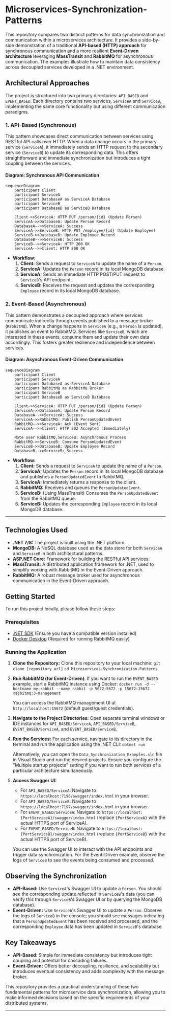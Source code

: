 # Microservices-Synchronization-Patterns

This repository compares two distinct patterns for data synchronization and communication within a microservices architecture. It provides a side-by-side demonstration of a traditional **API-based (HTTP) approach** for synchronous communication and a more resilient **Event-Driven architecture** leveraging **MassTransit** and **RabbitMQ** for asynchronous communication. The examples illustrate how to maintain data consistency across decoupled services developed in a .NET environment.

## Architectural Approaches

The project is structured into two primary directories: `API_BASED` and `EVENT_BASED`. Each directory contains two services, `ServiceA` and `ServiceB`, implementing the same core functionality but using different communication paradigms.

### 1\. API-Based (Synchronous)

This pattern showcases direct communication between services using RESTful API calls over HTTP. When a data change occurs in the primary service (`ServiceA`), it immediately sends an HTTP request to the secondary service (`ServiceB`) to update its corresponding data. This offers straightforward and immediate synchronization but introduces a tight coupling between the services.

#### Diagram: Synchronous API Communication

```mermaid
sequenceDiagram
    participant Client
    participant ServiceA
    participant DatabaseA as ServiceA Database
    participant ServiceB
    participant DatabaseB as ServiceB Database

    Client->>ServiceA: HTTP PUT /person/{id} (Update Person)
    ServiceA->>DatabaseA: Update Person Record
    DatabaseA-->>ServiceA: Success
    ServiceA->>ServiceB: HTTP PUT /employee/{id} (Update Employee)
    ServiceB->>DatabaseB: Update Employee Record
    DatabaseB-->>ServiceB: Success
    ServiceB-->>ServiceA: HTTP 200 OK
    ServiceA-->>Client: HTTP 200 OK
```

  - **Workflow:**
    1.  **Client:** Sends a request to `ServiceA` to update the name of a `Person`.
    2.  **ServiceA:** Updates the `Person` record in its local MongoDB database.
    3.  **ServiceA:** Sends an immediate HTTP POST/PUT request to `ServiceB`'s API endpoint.
    4.  **ServiceB:** Receives the request and updates the corresponding `Employee` record in its local MongoDB database.

### 2\. Event-Based (Asynchronous)

This pattern demonstrates a decoupled approach where services communicate indirectly through events published to a message broker (`RabbitMQ`). When a change happens in `ServiceA` (e.g., a `Person` is updated), it publishes an event to RabbitMQ. Services like `ServiceB`, which are interested in these events, consume them and update their own data accordingly. This fosters greater resilience and independence between services.

#### Diagram: Asynchronous Event-Driven Communication

```mermaid
sequenceDiagram
    participant Client
    participant ServiceA
    participant DatabaseA as ServiceA Database
    participant RabbitMQ as RabbitMQ Broker
    participant ServiceB
    participant DatabaseB as ServiceB Database

    Client->>ServiceA: HTTP PUT /person/{id} (Update Person)
    ServiceA->>DatabaseA: Update Person Record
    DatabaseA-->>ServiceA: Success
    ServiceA->>RabbitMQ: Publish PersonUpdatedEvent
    RabbitMQ-->>ServiceA: Ack (Event Sent)
    ServiceA-->>Client: HTTP 202 Accepted (Immediately)

    Note over RabbitMQ,ServiceB: Asynchronous Process
    RabbitMQ->>ServiceB: Consume PersonUpdatedEvent
    ServiceB->>DatabaseB: Update Employee Record
    DatabaseB-->>ServiceB: Success
```

  - **Workflow:**
    1.  **Client:** Sends a request to `ServiceA` to update the name of a `Person`.
    2.  **ServiceA:** Updates the `Person` record in its local MongoDB database and publishes a `PersonUpdatedEvent` to RabbitMQ.
    3.  **ServiceA:** Immediately returns a response to the client.
    4.  **RabbitMQ:** Receives and queues the `PersonUpdatedEvent`.
    5.  **ServiceB:** (Using MassTransit) Consumes the `PersonUpdatedEvent` from the RabbitMQ queue.
    6.  **ServiceB:** Updates the corresponding `Employee` record in its local MongoDB database.

-----

## Technologies Used

  - **.NET 7/8:** The project is built using the .NET platform.
  - **MongoDB:** A NoSQL database used as the data store for both `ServiceA` and `ServiceB` in both architectural patterns.
  - **ASP.NET Core:** Framework for building the RESTful API services.
  - **MassTransit:** A distributed application framework for .NET, used to simplify working with RabbitMQ in the Event-Driven approach.
  - **RabbitMQ:** A robust message broker used for asynchronous communication in the Event-Driven approach.

## Getting Started

To run this project locally, please follow these steps:

### Prerequisites

  - [.NET SDK](https://dotnet.microsoft.com/download) (Ensure you have a compatible version installed)
  - [Docker Desktop](https://www.docker.com/products/docker-desktop/) (Required for running RabbitMQ easily)

### Running the Application

1.  **Clone the Repository:**
    Clone this repository to your local machine:
    `git clone [repository_url]`
    `cd Microservices-Synchronization-Patterns`

2.  **Run RabbitMQ (for Event-Driven)**:
    If you want to run the `EVENT_BASED` example, start a RabbitMQ instance using Docker:
    `docker run -d --hostname my-rabbit --name rabbit -p 5672:5672 -p 15672:15672 rabbitmq:3-management`

    You can access the RabbitMQ management UI at `http://localhost:15672` (default guest/guest credentials).

3.  **Navigate to the Project Directories:**
    Open separate terminal windows or IDE instances for `API_BASED/ServiceA`, `API_BASED/ServiceB`, `EVENT_BASED/ServiceA`, and `EVENT_BASED/ServiceB`.

4.  **Run the Services:**
    For each service, navigate to its directory in the terminal and run the application using the .NET CLI:
    `dotnet run`

    Alternatively, you can open the `Data_Synchronization_Examples.sln` file in Visual Studio and run the desired projects. Ensure you configure the "Multiple startup projects" setting if you want to run both services of a particular architecture simultaneously.

5.  **Access Swagger UI:**

      - For `API_BASED/ServiceA`: Navigate to `https://localhost:7196/swagger/index.html` in your browser.
      - For `API_BASED/ServiceB`: Navigate to `https://localhost:7197/swagger/index.html` in your browser.
      - For `EVENT_BASED/ServiceA`: Navigate to `https://localhost:{PortServiceA}/swagger/index.html` (replace `{PortServiceA}` with the actual HTTPS port of ServiceA).
      - For `EVENT_BASED/ServiceB`: Navigate to `https://localhost:{PortServiceB}/swagger/index.html` (replace `{PortServiceB}` with the actual HTTPS port of ServiceB).

    You can use the Swagger UI to interact with the API endpoints and trigger data synchronization. For the Event-Driven example, observe the logs of `ServiceB` to see the events being consumed and processed.

## Observing the Synchronization

  - **API-Based:** Use `ServiceA`'s Swagger UI to update a `Person`. You should see the corresponding update reflected in `ServiceB`'s data (you can verify this through `ServiceB`'s Swagger UI or by querying the MongoDB database).
  - **Event-Driven:** Use `ServiceA`'s Swagger UI to update a `Person`. Observe the logs of `ServiceB` in the console; you should see messages indicating that a `PersonUpdatedEvent` has been received and processed, and the corresponding `Employee` data has been updated in `ServiceB`'s database.

## Key Takeaways

  - **API-Based:** Simple for immediate consistency but introduces tight coupling and potential for cascading failures.
  - **Event-Driven:** Offers better decoupling, resilience, and scalability but introduces eventual consistency and adds complexity with the message broker.

This repository provides a practical understanding of these two fundamental patterns for microservice data synchronization, allowing you to make informed decisions based on the specific requirements of your distributed systems.

-----


